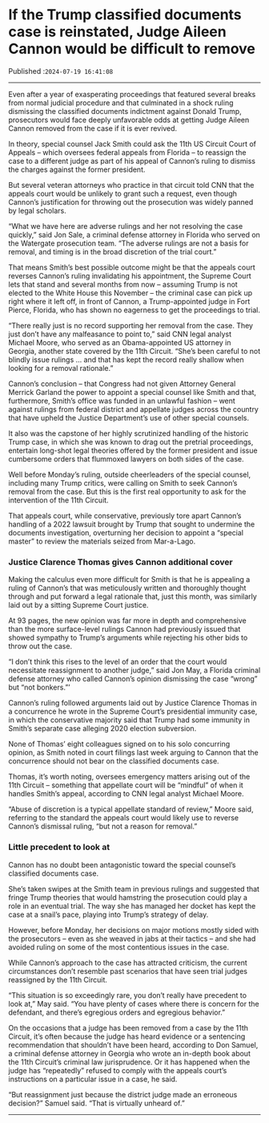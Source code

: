 # If the Trump classified documents case is reinstated, Judge Aileen Cannon would be difficult to remove

Published :`2024-07-19 16:41:08`

---

Even after a year of exasperating proceedings that featured several breaks from normal judicial procedure and that culminated in a shock ruling dismissing the classified documents indictment against Donald Trump, prosecutors would face deeply unfavorable odds at getting Judge Aileen Cannon removed from the case if it is ever revived.

In theory, special counsel Jack Smith could ask the 11th US Circuit Court of Appeals – which oversees federal appeals from Florida – to reassign the case to a different judge as part of his appeal of Cannon’s ruling to dismiss the charges against the former president.

But several veteran attorneys who practice in that circuit told CNN that the appeals court would be unlikely to grant such a request, even though Cannon’s justification for throwing out the prosecution was widely panned by legal scholars.

“What we have here are adverse rulings and her not resolving the case quickly,” said Jon Sale, a criminal defense attorney in Florida who served on the Watergate prosecution team. “The adverse rulings are not a basis for removal, and timing is in the broad discretion of the trial court.”

That means Smith’s best possible outcome might be that the appeals court reverses Cannon’s ruling invalidating his appointment, the Supreme Court lets that stand and several months from now – assuming Trump is not elected to the White House this November – the criminal case can pick up right where it left off, in front of Cannon, a Trump-appointed judge in Fort Pierce, Florida, who has shown no eagerness to get the proceedings to trial.

“There really just is no record supporting her removal from the case. They just don’t have any malfeasance to point to,” said CNN legal analyst Michael Moore, who served as an Obama-appointed US attorney in Georgia, another state covered by the 11th Circuit. “She’s been careful to not blindly issue rulings … and that has kept the record really shallow when looking for a removal rationale.”

Cannon’s conclusion – that Congress had not given Attorney General Merrick Garland the power to appoint a special counsel like Smith and that, furthermore, Smith’s office was funded in an unlawful fashion – went against rulings from federal district and appellate judges across the country that have upheld the Justice Department’s use of other special counsels.

It also was the capstone of her highly scrutinized handling of the historic Trump case, in which she was known to drag out the pretrial proceedings, entertain long-shot legal theories offered by the former president and issue cumbersome orders that flummoxed lawyers on both sides of the case.

Well before Monday’s ruling, outside cheerleaders of the special counsel, including many Trump critics, were calling on Smith to seek Cannon’s removal from the case. But this is the first real opportunity to ask for the intervention of the 11th Circuit.

That appeals court, while conservative, previously tore apart Cannon’s handling of a 2022 lawsuit brought by Trump that sought to undermine the documents investigation, overturning her decision to appoint a “special master” to review the materials seized from Mar-a-Lago.

### Justice Clarence Thomas gives Cannon additional cover

Making the calculus even more difficult for Smith is that he is appealing a ruling of Cannon’s that was meticulously written and thoroughly thought through and put forward a legal rationale that, just this month, was similarly laid out by a sitting Supreme Court justice.

At 93 pages, the new opinion was far more in depth and comprehensive than the more surface-level rulings Cannon had previously issued that showed sympathy to Trump’s arguments while rejecting his other bids to throw out the case.

“I don’t think this rises to the level of an order that the court would necessitate reassignment to another judge,” said Jon May, a Florida criminal defense attorney who called Cannon’s opinion dismissing the case “wrong” but “not bonkers.”’

Cannon’s ruling followed arguments laid out by Justice Clarence Thomas in a concurrence he wrote in the Supreme Court’s presidential immunity case, in which the conservative majority said that Trump had some immunity in Smith’s separate case alleging 2020 election subversion.

None of Thomas’ eight colleagues signed on to his solo concurring opinion, as Smith noted in court filings last week arguing to Cannon that the concurrence should not bear on the classified documents case.

Thomas, it’s worth noting, oversees emergency matters arising out of the 11th Circuit – something that appellate court will be “mindful” of when it handles Smith’s appeal, according to CNN legal analyst Michael Moore.

“Abuse of discretion is a typical appellate standard of review,” Moore said, referring to the standard the appeals court would likely use to reverse Cannon’s dismissal ruling, “but not a reason for removal.”

### Little precedent to look at

Cannon has no doubt been antagonistic toward the special counsel’s classified documents case.

She’s taken swipes at the Smith team in previous rulings and suggested that fringe Trump theories that would hamstring the prosecution could play a role in an eventual trial. The way she has managed her docket has kept the case at a snail’s pace, playing into Trump’s strategy of delay.

However, before Monday, her decisions on major motions mostly sided with the prosecutors – even as she weaved in jabs at their tactics – and she had avoided ruling on some of the most contentious issues in the case.

While Cannon’s approach to the case has attracted criticism, the current circumstances don’t resemble past scenarios that have seen trial judges reassigned by the 11th Circuit.

“This situation is so exceedingly rare, you don’t really have precedent to look at,” May said. “You have plenty of cases where there is concern for the defendant, and there’s egregious orders and egregious behavior.”

On the occasions that a judge has been removed from a case by the 11th Circuit, it’s often because the judge has heard evidence or a sentencing recommendation that shouldn’t have been heard, according to Don Samuel, a criminal defense attorney in Georgia who wrote an in-depth book about the 11th Circuit’s criminal law jurisprudence. Or it has happened when the judge has “repeatedly” refused to comply with the appeals court’s instructions on a particular issue in a case, he said.

“But reassignment just because the district judge made an erroneous decision?” Samuel said. “That is virtually unheard of.”

---

